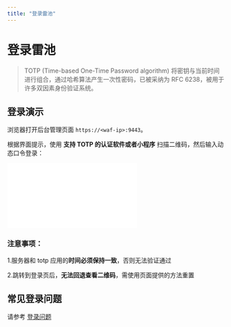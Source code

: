 ```yaml
---
title: "登录雷池"
---
```


# 登录雷池

> TOTP (Time-based One-Time Password algorithm) 将密钥与当前时间进行组合，通过哈希算法产生一次性密码，已被采纳为 RFC 6238，被用于许多双因素身份验证系统。

## 登录演示

浏览器打开后台管理页面 `https://<waf-ip>:9443`。

根据界面提示，使用 **支持 TOTP 的认证软件或者小程序** 扫描二维码，然后输入动态口令登录：

<iframe src="//player.bilibili.com/player.html?aid=748637002&bvid=BV1wC4y177zN&cid=1339420830&p=1" scrolling="no" border="0" frameBorder="no" framespacing="0" allowFullScreen='{true}'
style={{ width: '100%', height: '350px' }}
></iframe>

### 注意事项：

1.服务器和 totp 应用的**时间必须保持一致**，否则无法验证通过

2.跳转到登录页后，**无法回退查看二维码**，需使用页面提供的方法重置

## 常见登录问题

请参考 [登录问题](/faq/login)
